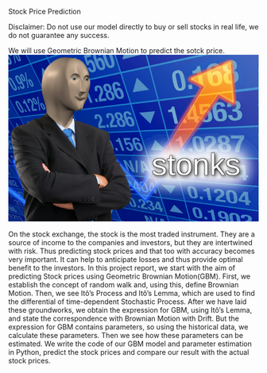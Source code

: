 Stock Price Prediction

Disclaimer:
Do not use our model directly to buy or sell stocks in real life, we do not guarantee any success.

We will use Geometric Brownian Motion to predict the sotck price.
![Akhil and Shivam Collaborations](stonks.jpg)

On the stock exchange, the stock is the most traded instrument. They are a source of income to the companies and investors, but they are intertwined with risk. Thus predicting stock prices and that too with accuracy becomes very important. It can help to anticipate losses and thus provide optimal benefit to the investors.
In this project report, we start with the aim of predicting Stock prices using Geometric Brownian Motion(GBM). First, we establish the concept of random walk and, using this, define Brownian Motion. Then, we see Itô’s Process and Itô’s Lemma, which are used to find the differential of time-dependent Stochastic Process. After we have laid these groundworks, we obtain the expression for GBM, using Itô’s Lemma, and state the correspondence with Brownian Motion with Drift. But the expression for GBM contains parameters, so using the historical data, we calculate these parameters. Then we see how these parameters can be estimated. We write the code of our GBM model and parameter estimation in Python, predict the stock prices and compare our result with the actual stock prices.


